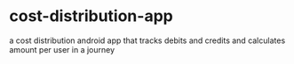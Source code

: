 # cost-distribution-app
a cost distribution android app that tracks debits and credits and calculates amount per user in a journey
